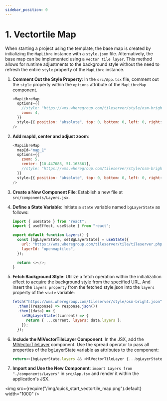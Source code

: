 ```yaml
---
sidebar_position: 0
---
```


# 1. Vectortile Map

When starting a project using the template, the base map is created by initializing the `MapLibre` instance with a `style.json` file. Alternatively, the base map can be implemented using a `vector tile layer`. This method allows for runtime adjustments to the background style without the need to refresh the entire `style` property of the `MapLibre` instance.

1. **Comment Out the Style Property**: In the `src/App.tsx` file, comment out the `style` property within the `options` attribute of the `MapLibreMap` component.

   ```javascript
   <MapLibreMap
     options={{
       //style: "https://wms.wheregroup.com/tileserver/style/osm-bright.json",
       zoom: 4,
     }}
     style={{ position: "absolute", top: 0, bottom: 0, left: 0, right: 0 }}
   />
   ```

2. **Add mapId, center and adjust zoom**:

   ```javascript
   <MapLibreMap
     mapId="map_1"
     options={{
       zoom: 5,
       center: [10.447683, 51.163361],
       //style: "https://wms.wheregroup.com/tileserver/style/osm-bright.json",
     }}
     style={{ position: "absolute", top: 0, bottom: 0, left: 0, right: 0 }}
   />
   ```

3. **Create a New Component File**: Establish a new file at `src/components/Layers.jsx`.

4. **Define a State Variable**: Initiate a `state` variable named `bgLayerState` as follows:

   ```javascript
   import { useState } from "react";
   import { useEffect, useState } from "react";

   export default function Layers() {
     const [bgLayerState, setBgLayerState] = useState({
       url: "https://wms.wheregroup.com/tileserver/tile/tileserver.php?/europe-0-14/index.json?/europe-0-14/{z}/{x}/{y}.pbf",
       layerId: "openmaptiles",
     });

     return <></>;
   }
   ```

5. **Fetch Background Style**: Utilize a fetch operation within the initialization effect to acquire the background style from the specified URL. And insert the `layers property` from the fetched style.json into the `layers` property of the `state` variable:

   ```javascript
   fetch("https://wms.wheregroup.com/tileserver/style/osm-bright.json")
     .then((response) => response.json())
     .then((data) => {
       setBgLayerState((current) => {
         return { ...current, layers: data.layers };
       });
     });
   ```

6. **Include the MlVectorTileLayer Component**: In the JSX, add the [MlVectorTileLayer](/docs/components/Layer_Components/MlVectorTileLayer) component. Use the spread operator to pass all properties of the bgLayerState variable as attributes to the component:

   ```javascript
   return<>{bgLayerState.layers && <MlVectorTileLayer {...bgLayerState} />;}</>;
   ```

7. **Import and Use the New Component**: `import Layers from "./components/Layers"` in `src/App.tsx` and render it within the application's JSX.

<img src={require("/img/quick_start_vectortile_map.png").default} width="1000" />
